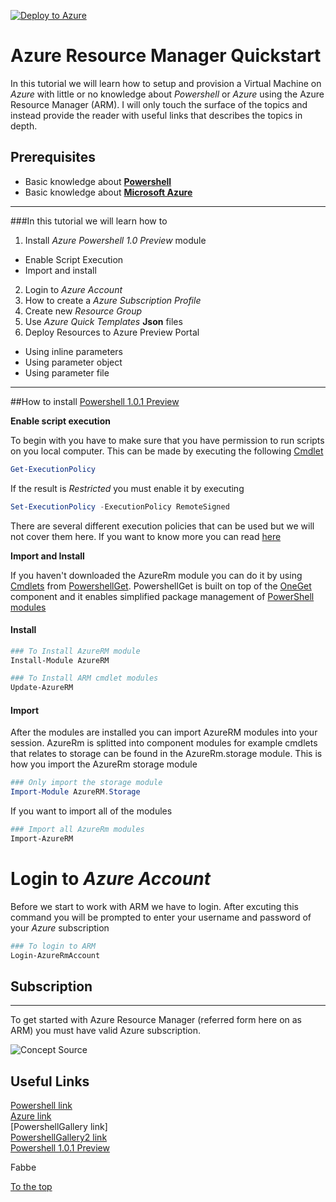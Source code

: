 [![Deploy to Azure](http://azuredeploy.net/deploybutton.png)](https://azuredeploy.net/)

# Azure Resource Manager Quickstart

In this tutorial we will learn how to setup and provision a Virtual Machine on _Azure_ with little
or no knowledge about _Powershell_ or _Azure_ using the Azure Resource Manager (ARM). I will only touch the surface of the topics and instead provide the reader with useful links 
that describes the topics in depth.  

## Prerequisites

* Basic knowledge about **[Powershell][Powershell link]**
* Basic knowledge about **[Microsoft Azure][Azure link]**

---

###In this tutorial we will learn how to 
1. Install _Azure Powershell 1.0 Preview_ module  
  * Enable Script Execution
  * Import and install
2. Login to _Azure Account_
3. How to create a _Azure Subscription Profile_
4. Create new _Resource Group_
5. Use _Azure Quick Templates_ **Json** files 
6. Deploy Resources to Azure Preview Portal    
 * Using inline parameters  
 * Using parameter object  
 * Using parameter file  

---
##How to install [Powershell 1.0.1 Preview]

**Enable script execution**  

To begin with you have to make sure that you have permission to run scripts on you local computer. This can be
made by executing the following [Cmdlet][Cmdlet Overview]
```PowerShell
Get-ExecutionPolicy
```
If the result is _Restricted_ you must enable it by executing   

```PowerShell
Set-ExecutionPolicy -ExecutionPolicy RemoteSigned
```
There are several different execution policies that can be used but we will not cover them here. If you want to know more you can read [here][Execution Policy]

**Import and Install**

If you haven't downloaded the AzureRm module you can do it by using [Cmdlets][Cmdlet Overview] from [PowershellGet]. PowershellGet is built on top of the [OneGet] component and it enables simplified package management of [PowerShell modules] 

#### Install
```PowerShell
### To Install AzureRM module 
Install-Module AzureRM  

### To Install ARM cmdlet modules
Update-AzureRM
```




#### Import
After the modules are installed you can import AzureRM modules into your session. AzureRm is splitted into component modules for example cmdlets that relates to storage can be found in the AzureRm.storage module. 
This is how you import the AzureRm storage module
```PowerShell
### Only import the storage module
Import-Module AzureRM.Storage
```

If you want to import all of the modules 
```PowerShell
### Import all AzureRm modules
Import-AzureRM
```

# Login to _Azure Account_

Before we start to work with ARM we have to login. After excuting this command you will be prompted to enter your username and password of your _Azure_ subscription
```PowerShell
### To login to ARM
Login-AzureRmAccount
```

## Subscription
---
To get started with Azure Resource Manager (referred form here on as ARM) you must have valid Azure subscription.

![Concept](http://trevorsullivan.net/wp-content/uploads/2015/08/2015-09-06-16_59_10-New-notification-1024x707.png)
Source
## Useful Links 

[Powershell link]  
[Azure link]  
[PowershellGallery link]  
[PowershellGallery2 link]  
[Powershell 1.0.1 Preview]  

Fabbe
<script src="https://gist.github.com/Ostlind/f57dfd9f066b743e5e77.js"></script>
<script src="https://gist.github.com/Ostlind/f57dfd9f066b743e5e77.js"></script>

[Powershell link]: http://powershell.com/cs/
[Azure link]: https://azure.microsoft.com/en-us/
[PowershellGallery]: https://www.powershellgallery.com/
[PowershellGallery2 link]: https://github.com/Azure/azure-powershell/releases/tag/v1.0.0-preview-gallery-October2015
[Powershell 1.0.1 Preview]: https://www.powershellgallery.com/packages/AzureRM/
[Azure Quickstart Templates]: https://azure.microsoft.com/en-us/documentation/templates/
[Azure Quickstart Templates Github]: https://github.com/Azure/azure-quickstart-templates
[Cmdlet Overview]: https://technet.microsoft.com/en-us/library/ms714395(v=vs.85).aspx
[Execution Policy]: https://blog.netspi.com/15-ways-to-bypass-the-powershell-execution-policy/
[PowershellGet]: http://blogs.msdn.com/b/mvpawardprogram/archive/2014/10/06/package-management-for-powershell-modules-with-powershellget.aspx 
[PowershellGet Tutorial 1]: http://blogs.msdn.com/b/mvpawardprogram/archive/2014/10/06/package-management-for-powershell-modules-with-powershellget.aspx 
[OneGet]: https://github.com/oneget/oneget
[Powershell modules]: https://technet.microsoft.com/en-us/library/dd878324(v=vs.85).aspx
[To the top](#azure-resource-manager-quickstart)

